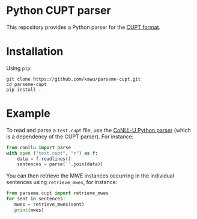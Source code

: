 # Python CUPT parser

This repository provides a Python parser for the [CUPT format][cupt].

# Installation

Using `pip`:

    git clone https://github.com/kawu/parseme-cupt.git
    cd parseme-cupt
    pip install .

# Example

To read and parse a `test.cupt` file, use the [CoNLL-U Python parser][conllu]
(which is a dependency of the CUPT parser).  For instance:
```python
from conllu import parse
with open ("test.cupt", "r") as f:
    data = f.readlines()
    sentences = parse(''.join(data))
```
You can then retrieve the MWE instances occurring in the individual sentences
using `retrieve_mwes`, for instance:
```python
from parseme.cupt import retrieve_mwes
for sent in sentences:
   mwes = retrieve_mwes(sent)
   print(mwes)
```


[cupt]: http://multiword.sourceforge.net/cupt-format "CUPT format"
[conllu]: https://pypi.org/project/conllu/ "Python CoNLL-U parser"

